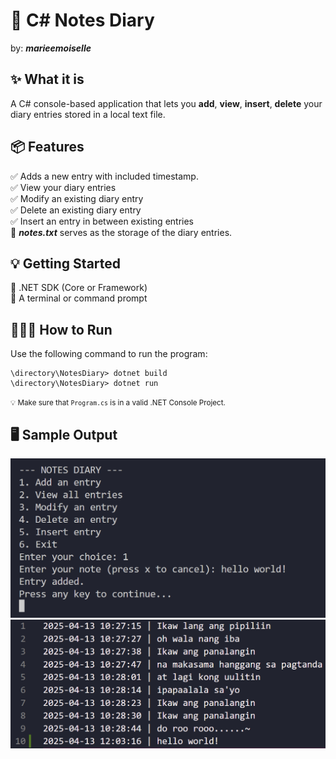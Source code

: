 # 📝 C# Notes Diary
by: ***marieemoiselle***
<br/>

## ✨ What it is
A C# console-based application that lets you **add**, **view**, **insert**, **delete** your diary entries stored in a local text file.

## 📦 Features
✅ Adds a new entry with included timestamp. <br/>
✅ View your diary entries <br/>
✅ Modify an existing diary entry <br/>
✅ Delete an existing diary entry <br/>
✅ Insert an entry in between existing entries <br/>
💾 ***notes.txt*** serves as the storage of the diary entries.

## 💡 Getting Started
📌 .NET SDK (Core or Framework) <br/>
📌 A terminal or command prompt

## 🏃🏻‍♀️ How to Run
Use the following command to run the program:
```
\directory\NotesDiary> dotnet build
\directory\NotesDiary> dotnet run
``` 
<small>💡 Make sure that ```Program.cs``` is in a valid .NET Console Project.</small>

## 🖥️ Sample Output
![alt text](image.png)
![alt text](image-1.png)
